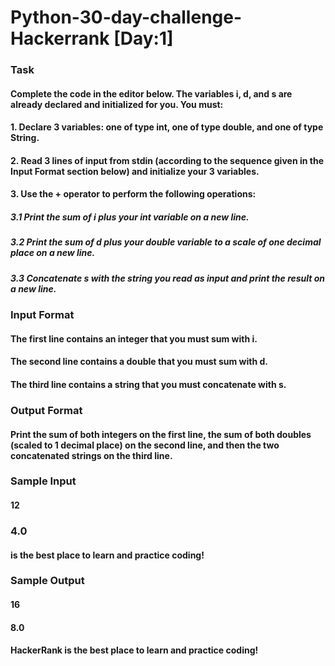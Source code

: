 # Python-30-day-challenge-Hackerrank  [Day:1]

### Task
#### Complete the code in the editor below. The variables i, d, and s are already declared and initialized for you. You must:

#### 1. Declare 3 variables: one of type int, one of type double, and one of type String.

#### 2. Read 3 lines of input from stdin (according to the sequence given in the Input Format section below) and initialize your 3 variables.

#### 3. Use the + operator to perform the following operations:

##### 3.1 Print the sum of i plus your int variable on a new line.
##### 3.2 Print the sum of d plus your double variable to a scale of one decimal place on a new line.
##### 3.3 Concatenate s with the string you read as input and print the result on a new line.

### Input Format

#### The first line contains an integer that you must sum with i.
#### The second line contains a double that you must sum with d.
#### The third line contains a string that you must concatenate with s.

### Output Format

#### Print the sum of both integers on the first line, the sum of both doubles (scaled to 1 decimal place) on the second line, and then the two concatenated strings on the third line.

### Sample Input

#### 12
### 4.0
#### is the best place to learn and practice coding!


### Sample Output

#### 16
#### 8.0
#### HackerRank is the best place to learn and practice coding!
